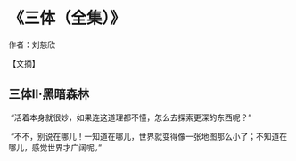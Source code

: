 # 《三体（全集）》  

作者：刘慈欣  

【文摘】
## 三体II·黑暗森林  

  
 “活着本身就很妙，如果连这道理都不懂，怎么去探索更深的东西呢？”  
  
 “不不，别说在哪儿！一知道在哪儿，世界就变得像一张地图那么小了；不知道在哪儿，感觉世界才广阔呢。”  
